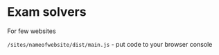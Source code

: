 # Exam solvers
For few websites

`/sites/nameofwebsite/dist/main.js` - put code to your browser console
